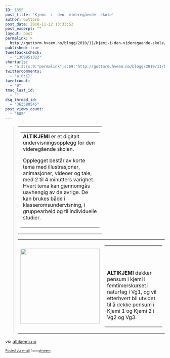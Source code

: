 ```yaml
---
ID: 1355
post_title: 'Kjemi  i  den  videregående  skole'
author: Guttorm
post_date: 2010-11-12 13:33:52
post_excerpt: ""
layout: post
permalink: >
  http://guttorm.hveem.no/blogg/2010/11/kjemi-i-den-videregaende-skole/
published: true
tweetbackscheck:
  - "1309951322"
shorturls:
  - 'a:3:{s:9:"permalink";s:69:"http://guttorm.hveem.no/blogg/2010/11/kjemi-i-den-videregaende-skole/";s:7:"tinyurl";s:26:"http://tinyurl.com/5vgvzuf";s:4:"isgd";s:19:"http://is.gd/2TJhPf";}'
twittercomments:
  - 'a:0:{}'
tweetcount:
  - "0"
tmac_last_id:
  - ""
dsq_thread_id:
  - "363580545"
post_views_count:
  - "685"
---
```

<div class='posterous_autopost'><div class="posterous_bookmarklet_entry"> <blockquote class="posterous_long_quote"><table border="0" width="500"><tr><td valign="top" width="250"><table border="0" width="250"><tr><td><strong>ALTIKJEMI</strong> er et digitalt undervisningsopplegg for den videregående skolen. <p>Opplegget består av korte tema med illustrasjoner, animasjoner, videoer og tale, med 2 til 4 minutters varighet. Hvert tema kan gjennomgås uavhengig av de øvrige. De kan brukes både i klasseromsundervisning, i gruppearbeid og til individuelle studier.</p></td></tr></table></td></tr></table><table border="0" width="500"><tr><td width="250"><img src="http://altikjemi.no/images/stories/graphics/Main_frontPage_E.jpg" border="0" height="236" width="250" /></td><td valign="top" width="250"><table border="0" width="250"><tr><td><p>&nbsp;</p></td></tr><tr><td><p><strong>ALTIKJEMI</strong> dekker pensum i kjemi i femtimerskurset i naturfag i Vg1, og vil etterhvert bli utvidet til å dekke pensum i Kjemi 1 og Kjemi 2 i Vg2 og Vg3.</p></td></tr></table></td></tr></table></blockquote>    <div class="posterous_quote_citation">via <a href="http://altikjemi.no/">altikjemi.no</a></div> <p></p></div>      <p style="font-size: 10px;">  <a href="http://posterous.com">Posted via email</a>   from <a href="http://ghveem.posterous.com/kjemi-i-den-videregaende-skole">ghveem</a>  </p>  </div>
